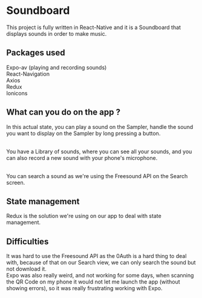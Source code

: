 # Soundboard

This project is fully written in React-Native and it is a Soundboard that displays sounds in order to make music.

## Packages used

Expo-av (playing and recording sounds)<br>
React-Navigation<br>
Axios<br>
Redux<br>
Ionicons<br>

## What can you do on the app ?

In this actual state, you can play a sound on the Sampler, handle the sound you want to display on the Sampler by long pressing a button.<br><br>

You have a Library of sounds, where you can see all your sounds, and you can also record a new sound with your phone's microphone.<br><br>

You can search a sound as we're using the Freesound API on the Search screen.

## State management

Redux is the solution we're using on our app to deal with state management.

## Difficulties

It was hard to use the Freesound API as the 0Auth is a hard thing to deal with, because of that on our Search view, we can only search the sound but not download it.<br>
Expo was also really weird, and not working for some days, when scanning the QR Code on my phone it would not let me launch the app (without showing errors), so it was really frustrating working with Expo.
